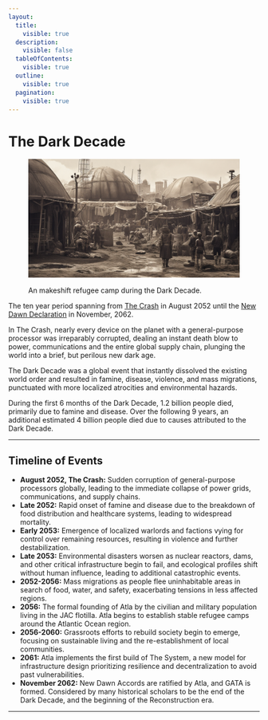 ```yaml
---
layout:
  title:
    visible: true
  description:
    visible: false
  tableOfContents:
    visible: true
  outline:
    visible: true
  pagination:
    visible: true
---
```


# The Dark Decade

<figure><img src="../../.gitbook/assets/darkdecade.png" alt="" width="563"><figcaption><p>An makeshift refugee camp during the Dark Decade.</p></figcaption></figure>

The ten year period spanning from [The Crash](the-crash.md) in August 2052 until the [New Dawn Declaration](../../nations/gata/history/new-dawn-declaration.md) in November, 2062.

In The Crash, nearly every device on the planet with a general-purpose processor was irreparably corrupted, dealing an instant death blow to power, communications and the entire global supply chain, plunging the world into a brief, but perilous new dark age.

The Dark Decade was a global event that instantly dissolved the existing world order and resulted in famine, disease, violence, and mass migrations, punctuated with more localized atrocities and environmental hazards.

During the first 6 months of the Dark Decade, 1.2 billion people died, primarily due to famine and disease. Over the following 9 years, an additional estimated 4 billion people died due to causes attributed to the Dark Decade.

***

## Timeline of Events

* **August 2052, The Crash:** Sudden corruption of general-purpose processors globally, leading to the immediate collapse of power grids, communications, and supply chains.
* **Late 2052:** Rapid onset of famine and disease due to the breakdown of food distribution and healthcare systems, leading to widespread mortality.
* **Early 2053:** Emergence of localized warlords and factions vying for control over remaining resources, resulting in violence and further destabilization.
* **Late 2053:** Environmental disasters worsen as nuclear reactors, dams, and other critical infrastructure begin to fail, and ecological profiles shift without human influence, leading to additional catastrophic events.
* **2052-2056:** Mass migrations as people flee uninhabitable areas in search of food, water, and safety, exacerbating tensions in less affected regions.
* **2056:** The formal founding of Atla by the civilian and military population living in the JAC flotilla. Atla begins to establish stable refugee camps around the Atlantic Ocean region.
* **2056-2060:** Grassroots efforts to rebuild society begin to emerge, focusing on sustainable living and the re-establishment of local communities.
* **2061:** Atla implements the first build of The System, a new model for infrastructure design prioritizing resilience and decentralization to avoid past vulnerabilities.
* **November 2062:** New Dawn Accords are ratified by Atla, and GATA is formed. Considered by many historical scholars to be the end of the Dark Decade, and the beginning of the Reconstruction era.

***
